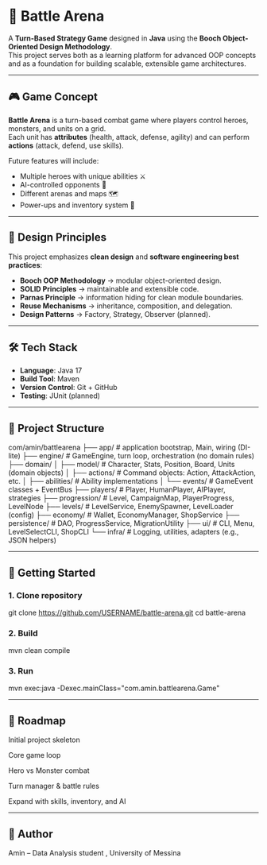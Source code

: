 # 🏰 Battle Arena

A **Turn-Based Strategy Game** designed in **Java** using the **Booch Object-Oriented Design Methodology**.  
This project serves both as a learning platform for advanced OOP concepts and as a foundation for building scalable, extensible game architectures.

---

## 🎮 Game Concept
**Battle Arena** is a turn-based combat game where players control heroes, monsters, and units on a grid.  
Each unit has **attributes** (health, attack, defense, agility) and can perform **actions** (attack, defend, use skills).  

Future features will include:
- Multiple heroes with unique abilities ⚔️  
- AI-controlled opponents 🤖  
- Different arenas and maps 🗺️  
- Power-ups and inventory system 🎒  

---

## 🧩 Design Principles
This project emphasizes **clean design** and **software engineering best practices**:

- **Booch OOP Methodology** → modular object-oriented design.  
- **SOLID Principles** → maintainable and extensible code.  
- **Parnas Principle** → information hiding for clean module boundaries.  
- **Reuse Mechanisms** → inheritance, composition, and delegation.  
- **Design Patterns** → Factory, Strategy, Observer (planned).  

---

## 🛠️ Tech Stack
- **Language**: Java 17  
- **Build Tool**: Maven  
- **Version Control**: Git + GitHub  
- **Testing**: JUnit (planned)  

---

## 📂 Project Structure
com/amin/battlearena
├── app/                 # application bootstrap, Main, wiring (DI-lite)
├── engine/              # GameEngine, turn loop, orchestration (no domain rules)
├── domain/
│   ├── model/           # Character, Stats, Position, Board, Units (domain objects)
│   ├── actions/         # Command objects: Action, AttackAction, etc.
│   ├── abilities/       # Ability implementations
│   └── events/          # GameEvent classes + EventBus
├── players/             # Player, HumanPlayer, AIPlayer, strategies
├── progression/         # Level, CampaignMap, PlayerProgress, LevelNode
├── levels/              # LevelService, EnemySpawner, LevelLoader (config)
├── economy/             # Wallet, EconomyManager, ShopService
├── persistence/         # DAO, ProgressService, MigrationUtility
├── ui/                  # CLI, Menu, LevelSelectCLI, ShopCLI
└── infra/               # Logging, utilities, adapters (e.g., JSON helpers)


---

## 🚀 Getting Started

### 1. Clone repository

git clone https://github.com/USERNAME/battle-arena.git
cd battle-arena

### 2. Build
mvn clean compile

### 3. Run
mvn exec:java -Dexec.mainClass="com.amin.battlearena.Game"

---

## 📌 Roadmap
 Initial project skeleton

 Core game loop

 Hero vs Monster combat

 Turn manager & battle rules

 Expand with skills, inventory, and AI

---

## 👤 Author
Amin – Data Analysis student , University of Messina
